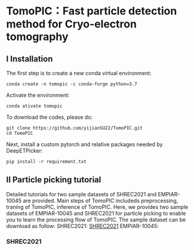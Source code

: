 # TomoPIC：Fast particle detection method for Cryo-electron tomography
## I Installation
The first step is to create a new conda virtual environment:
```
conda create -n tomopic -c conda-forge python=3.7
```
Activate the environment:
```
conda ativate tomopic
```
To download the codes, please do:
```
git clone https://github.com/yijianSU22/TomoPIC.git
cd TomoPIC
```
Next, install a custom pytorch and relative packages needed by DeepETPicker:
```
pip install -r requirement.txt
```
## II Particle picking tutorial
Detailed tutorials for two sample datasets of SHREC2021 and EMPIAR-10045 are provided. Main steps of TomoPIC includeds preprocessing, traning of TomoPIC, inference of TomoPIC. Here, we provides two sample datasets of EMPIAR-10045 and SHREC2021 for particle picking to enable you to learn the processing flow of TomoPIC.   The sample dataset can be download as follow: SHREC2021: [SHREC2021](https://dataverse.nl/dataset.xhtml?persistentId=doi:10.34894/XRTJMA)  EMPIAR-10045:


### SHREC2021


